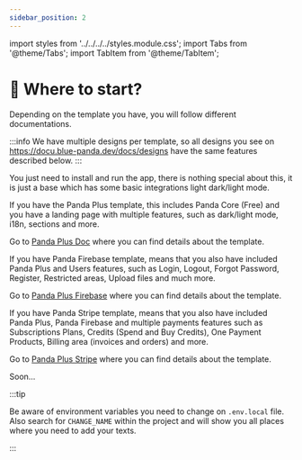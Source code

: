 ```yaml
---
sidebar_position: 2
---
```

import styles from '../../../../styles.module.css';
import Tabs from '@theme/Tabs';
import TabItem from '@theme/TabItem';

# 📣 Where to start? 

Depending on the template you have, you will follow different documentations.

:::info
We have multiple designs per template, so all designs you see on https://docu.blue-panda.dev/docs/designs have the same features
described below.
:::


<Tabs>
  <TabItem value="core" label="🚢 Core (free)" default>
  You just need to install and run the app, there is nothing special about this, it is just a base which has some 
  basic integrations light dark/light mode.
  </TabItem>
  <TabItem value="plus" label=" Plus (Landing)" attributes={{className: styles.yellow}}>
  <p>
  If you have the Panda Plus template, this includes Panda Core (Free) and you have a landing page with multiple features, such as dark/light mode, i18n, sections and more. 
  </p>
  <p>
  Go to <a href="/docs/category/-tutorial---plus" title="Docs Blue panda plus">Panda Plus Doc</a> where you can find details about the template.
  </p>
  </TabItem>
  <TabItem value="firebase" label=" Firebase (users)" attributes={{className: styles.orange}} >
  <p>
  If you have Panda Firebase template, means that you also have included <span className={styles.yellow}>Panda Plus</span> and Users features, such as
  Login, Logout, Forgot Password, Register, Restricted areas, Upload files and much more.
  </p>
  <p>
  Go to <a href="/docs/category/-tutorial---firebase" title="Docs Blue panda firebase">Panda Plus Firebase</a> where you can find details about the template.
  </p>
  </TabItem>
  <TabItem value="stripe" label=" Stripe (payments)" attributes={{className: styles.red}}>
  <p>
  If you have Panda Stripe template, means that you also have included <span className={styles.yellow}>Panda Plus</span>, <span className={styles.orange}>Panda Firebase</span> and multiple payments features such as
  Subscriptions Plans, Credits (Spend and Buy Credits), One Payment Products, Billing area (invoices and orders) and more.
  </p>
  <p>
  Go to <a href="/docs/category/-tutorial---stripe" title="Docs Blue panda stripe">Panda Plus Stripe</a> where you can find details about the template.
  </p>
  </TabItem>
  <TabItem value="cms" label=" CMS (soon)">
  Soon...
  </TabItem>
</Tabs>

:::tip

Be aware of environment variables you need to change on `.env.local` file. Also search for `CHANGE_NAME` within the project and will show you all places
where you need to add your texts.

:::
